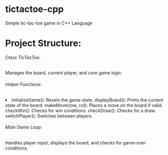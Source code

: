 # tictactoe-cpp
Simple tic-tac-toe game in C++ Language

<h1> <b> Project Structure: </b> </h1>
<h6> Class TicTacToe: </h6>
Manages the board, current player, and core game logic.
<h6>Helper Functions:</h6>
<li>
initializeGame(): Resets the game state. 
displayBoard(): Prints the current state of the board.
makeMove(row, col): Places a move on the board if valid.
checkWin(): Checks for win conditions.
checkDraw(): Checks for a draw.
switchPlayer(): Switches between players.
</li>
<h6>Main Game Loop: </h6>
Handles player input, displays the board, and checks for game-over conditions.

